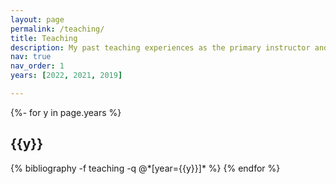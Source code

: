 ```yaml
---
layout: page
permalink: /teaching/
title: Teaching
description: My past teaching experiences as the primary instructor and teaching assistant. 
nav: true
nav_order: 1
years: [2022, 2021, 2019]

---
```


<div class="publications">

{%- for y in page.years %}
  <h2 class="year">{{y}}</h2>
  {% bibliography -f teaching -q @*[year={{y}}]* %}
{% endfor %}

</div>


